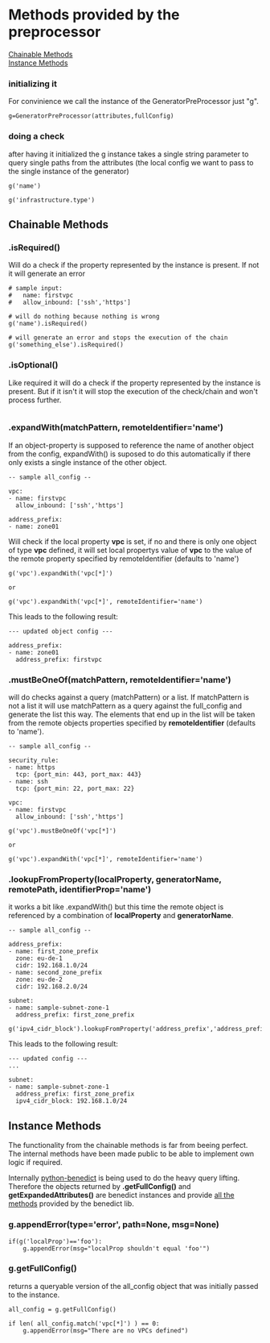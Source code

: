 # Methods provided by the preprocessor

[Chainable Methods](#chainable-methods)  
[Instance Methods](#instance-methods)


### initializing it

For convinience we call the instance of the GeneratorPreProcessor just "g".

```
g=GeneratorPreProcessor(attributes,fullConfig)

```

### doing a check

after having it initialized the g instance takes a single string parameter to query single paths from the attributes (the local config we want to pass to the single instance of the generator)

```
g('name')

g('infrastructure.type')
```

## Chainable Methods

### .isRequired()
Will do a check if the property represented by the instance is present. If not it will generate an error

```
# sample input:
#   name: firstvpc
#   allow_inbound: ['ssh','https']

# will do nothing because nothing is wrong
g('name').isRequired()

# will generate an error and stops the execution of the chain
g('something_else').isRequired()
```

### .isOptional()

Like required it will do a check if the property represented by the instance is present.
But if it isn't it will stop the execution of the check/chain and won't process further.
```

```

### .expandWith(matchPattern, remoteIdentifier='name')

If an object-property is supposed to reference the name of another object from the config, expandWith() is suposed to do this automatically if there only exists a single instance of the other object.


```
-- sample all_config --

vpc:
- name: firstvpc
  allow_inbound: ['ssh','https']

address_prefix:
- name: zone01
```

Will check if the local property **vpc** is set, if no and there is only one object of type **vpc** defined, it will set local propertys value of **vpc** to the value of the remote property specified by remoteIdentifier (defaults to 'name')

```
g('vpc').expandWith('vpc[*]')

or

g('vpc').expandWith('vpc[*]', remoteIdentifier='name')

```
This leads to the following result:

```
--- updated object config ---

address_prefix:
- name: zone01
  address_prefix: firstvpc
```


### .mustBeOneOf(matchPattern, remoteIdentifier='name')

will do checks against a query (matchPattern) or a list. 
If matchPattern is not a list it will use matchPattern as a query against the full_config and generate the list this way. The elements that end up in the list will be taken from the remote objects properties specified by **remoteIdentifier** (defaults to 'name').

```
-- sample all_config --

security_rule:
- name: https
  tcp: {port_min: 443, port_max: 443}
- name: ssh
  tcp: {port_min: 22, port_max: 22}
  
vpc:
- name: firstvpc
  allow_inbound: ['ssh','https']

```

```
g('vpc').mustBeOneOf('vpc[*]')

or

g('vpc').expandWith('vpc[*]', remoteIdentifier='name')

```



### .lookupFromProperty(localProperty, generatorName, remotePath, identifierProp='name')

it works a bit like .expandWith() but this time the remote object is referenced by a combination of **localProperty** and **generatorName**.

```
-- sample all_config --

address_prefix:
- name: first_zone_prefix
  zone: eu-de-1
  cidr: 192.168.1.0/24
- name: second_zone_prefix
  zone: eu-de-2
  cidr: 192.168.2.0/24

subnet:
- name: sample-subnet-zone-1
  address_prefix: first_zone_prefix
```
 
```
g('ipv4_cidr_block').lookupFromProperty('address_prefix','address_prefix','cidr') 

```

This leads to the following result:

```
--- updated config ---
...

subnet:
- name: sample-subnet-zone-1
  address_prefix: first_zone_prefix
  ipv4_cidr_block: 192.168.1.0/24
```

## Instance Methods

The functionality from the chainable methods is far from beeing perfect. The internal methods have been made public to be able to implement own logic if required.

Internally [python-benedict](https://github.com/fabiocaccamo/python-benedict) is being used to do the heavy query lifting. Therefore the objects returned by **.getFullConfig()** and **getExpandedAttributes()** are benedict instances and provide [all the methods](https://github.com/fabiocaccamo/python-benedict#api) provided by the benedict lib.

### g.appendError(type='error', path=None, msg=None)


```
if(g('localProp')=='foo'):
	g.appendError(msg="localProp shouldn't equal 'foo'")
```

### g.getFullConfig()

returns a queryable version of the all_config object that was initially passed to the instance.

```
all_config = g.getFullConfig()

if len( all_config.match('vpc[*]') ) == 0:
	g.appendError(msg="There are no VPCs defined")
```


